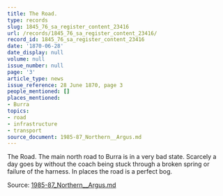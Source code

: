 ```yaml
---
title: The Road.
type: records
slug: 1845_76_sa_register_content_23416
url: /records/1845_76_sa_register_content_23416/
record_id: 1845_76_sa_register_content_23416
date: '1870-06-28'
date_display: null
volume: null
issue_number: null
page: '3'
article_type: news
issue_reference: 28 June 1870, page 3
people_mentioned: []
places_mentioned:
- Burra
topics:
- road
- infrastructure
- transport
source_document: 1985-87_Northern__Argus.md
---
```


The Road.  The main north road to Burra is in a very bad state.  Scarcely a day goes by without the coach being stuck through a broken spring or failure of the harness.  In places the road is a perfect bog.

Source: [1985-87_Northern__Argus.md](/downloads/markdown/1985-87_Northern__Argus.md)
